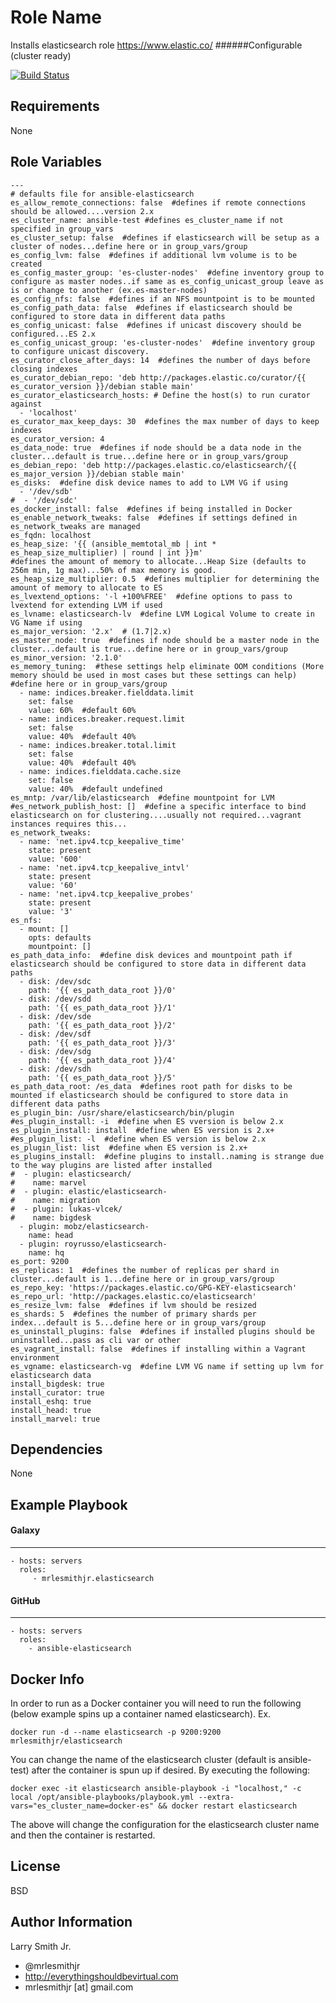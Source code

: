 Role Name
=========

Installs elasticsearch role https://www.elastic.co/
######Configurable (cluster ready)

[![Build Status](https://travis-ci.org/mrlesmithjr/ansible-elasticsearch.svg?branch=master)](https://travis-ci.org/mrlesmithjr/ansible-elasticsearch)

Requirements
------------

None

Role Variables
--------------

```
---
# defaults file for ansible-elasticsearch
es_allow_remote_connections: false  #defines if remote connections should be allowed....version 2.x
es_cluster_name: ansible-test #defines es_cluster_name if not specified in group_vars
es_cluster_setup: false  #defines if elasticsearch will be setup as a cluster of nodes...define here or in group_vars/group
es_config_lvm: false  #defines if additional lvm volume is to be created
es_config_master_group: 'es-cluster-nodes'  #define inventory group to configure as master nodes..if same as es_config_unicast_group leave as is or change to another (ex.es-master-nodes)
es_config_nfs: false  #defines if an NFS mountpoint is to be mounted
es_config_path_data: false  #defines if elasticsearch should be configured to store data in different data paths
es_config_unicast: false  #defines if unicast discovery should be configured...ES 2.x
es_config_unicast_group: 'es-cluster-nodes'  #define inventory group to configure unicast discovery.
es_curator_close_after_days: 14  #defines the number of days before closing indexes
es_curator_debian_repo: 'deb http://packages.elastic.co/curator/{{ es_curator_version }}/debian stable main'
es_curator_elasticsearch_hosts: # Define the host(s) to run curator against
  - 'localhost'
es_curator_max_keep_days: 30  #defines the max number of days to keep indexes
es_curator_version: 4
es_data_node: true  #defines if node should be a data node in the cluster...default is true...define here or in group_vars/group
es_debian_repo: 'deb http://packages.elastic.co/elasticsearch/{{ es_major_version }}/debian stable main'
es_disks:  #define disk device names to add to LVM VG if using
  - '/dev/sdb'
#  - '/dev/sdc'
es_docker_install: false  #defines if being installed in Docker
es_enable_network_tweaks: false  #defines if settings defined in es_network_tweaks are managed
es_fqdn: localhost
es_heap_size: '{{ (ansible_memtotal_mb | int * es_heap_size_multiplier) | round | int }}m'
#defines the amount of memory to allocate...Heap Size (defaults to 256m min, 1g max)...50% of max memory is good.
es_heap_size_multiplier: 0.5  #defines multiplier for determining the amount of memory to allocate to ES
es_lvextend_options: '-l +100%FREE'  #define options to pass to lvextend for extending LVM if used
es_lvname: elasticsearch-lv  #define LVM Logical Volume to create in VG Name if using
es_major_version: '2.x'  # (1.7|2.x)
es_master_node: true  #defines if node should be a master node in the cluster...default is true...define here or in group_vars/group
es_minor_version: '2.1.0'
es_memory_tuning:  #these settings help eliminate OOM conditions (More memory should be used in most cases but these settings can help) #define here or in group_vars/group
  - name: indices.breaker.fielddata.limit
    set: false
    value: 60%  #default 60%
  - name: indices.breaker.request.limit
    set: false
    value: 40%  #default 40%
  - name: indices.breaker.total.limit
    set: false
    value: 40%  #default 40%
  - name: indices.fielddata.cache.size
    set: false
    value: 40%  #default undefined
es_mntp: /var/lib/elasticsearch  #define mountpoint for LVM
#es_network_publish_host: []  #define a specific interface to bind elasticsearch on for clustering....usually not required...vagrant instances requires this...
es_network_tweaks:
  - name: 'net.ipv4.tcp_keepalive_time'
    state: present
    value: '600'
  - name: 'net.ipv4.tcp_keepalive_intvl'
    state: present
    value: '60'
  - name: 'net.ipv4.tcp_keepalive_probes'
    state: present
    value: '3'
es_nfs:
  - mount: []
    opts: defaults
    mountpoint: []
es_path_data_info:  #define disk devices and mountpoint path if elasticsearch should be configured to store data in different data paths
  - disk: /dev/sdc
    path: '{{ es_path_data_root }}/0'
  - disk: /dev/sdd
    path: '{{ es_path_data_root }}/1'
  - disk: /dev/sde
    path: '{{ es_path_data_root }}/2'
  - disk: /dev/sdf
    path: '{{ es_path_data_root }}/3'
  - disk: /dev/sdg
    path: '{{ es_path_data_root }}/4'
  - disk: /dev/sdh
    path: '{{ es_path_data_root }}/5'
es_path_data_root: /es_data  #defines root path for disks to be mounted if elasticsearch should be configured to store data in different data paths
es_plugin_bin: /usr/share/elasticsearch/bin/plugin
#es_plugin_install: -i  #define when ES vversion is below 2.x
es_plugin_install: install  #define when ES version is 2.x+
#es_plugin_list: -l  #define when ES version is below 2.x
es_plugin_list: list  #define when ES version is 2.x+
es_plugins_install:  #define plugins to install..naming is strange due to the way plugins are listed after installed
#  - plugin: elasticsearch/
#    name: marvel
#  - plugin: elastic/elasticsearch-
#    name: migration
#  - plugin: lukas-vlcek/
#    name: bigdesk
  - plugin: mobz/elasticsearch-
    name: head
  - plugin: royrusso/elasticsearch-
    name: hq
es_port: 9200
es_replicas: 1  #defines the number of replicas per shard in cluster...default is 1...define here or in group_vars/group
es_repo_key: 'https://packages.elastic.co/GPG-KEY-elasticsearch'
es_repo_url: 'http://packages.elastic.co/elasticsearch'
es_resize_lvm: false  #defines if lvm should be resized
es_shards: 5  #defines the number of primary shards per index...default is 5...define here or in group_vars/group
es_uninstall_plugins: false  #defines if installed plugins should be uninstalled...pass as cli var or other
es_vagrant_install: false  #defines if installing within a Vagrant environment
es_vgname: elasticsearch-vg  #define LVM VG name if setting up lvm for elasticsearch data
install_bigdesk: true
install_curator: true
install_eshq: true
install_head: true
install_marvel: true
```

Dependencies
------------

None

Example Playbook
----------------

#### Galaxy
-----------
    - hosts: servers
      roles:
         - mrlesmithjr.elasticsearch
#### GitHub
-----------
    - hosts: servers
      roles:
        - ansible-elasticsearch

Docker Info
-----------

In order to run as a Docker container you will need to run the following (below example spins up a container named elasticsearch).
Ex.
````
docker run -d --name elasticsearch -p 9200:9200 mrlesmithjr/elasticsearch
````
You can change the name of the elasticsearch cluster (default is ansible-test) after the container is spun up if desired.
By executing the following:
````
docker exec -it elasticsearch ansible-playbook -i "localhost," -c local /opt/ansible-playbooks/playbook.yml --extra-vars="es_cluster_name=docker-es" && docker restart elasticsearch
````
The above will change the configuration for the elasticsearch cluster name and then the container is restarted.

License
-------

BSD

Author Information
------------------

Larry Smith Jr.
- @mrlesmithjr
- http://everythingshouldbevirtual.com
- mrlesmithjr [at] gmail.com
